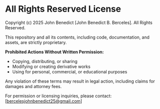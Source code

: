# All Rights Reserved License

Copyright (c) 2025 John Benedict [John Benedict B. Berceles]. All Rights Reserved.

This repository and all its contents, including code, documentation, and assets, are strictly proprietary.  

**Prohibited Actions Without Written Permission:**  
- Copying, distributing, or sharing  
- Modifying or creating derivative works  
- Using for personal, commercial, or educational purposes  

Any violation of these terms may result in legal action, including claims for damages and attorney fees.  

For permission or licensing inquiries, please contact: [bercelesjohnbenedict25@gmail.com]
